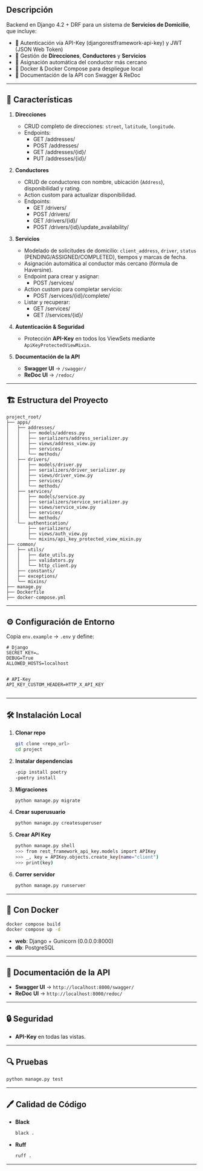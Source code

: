 
## Descripción  
Backend en Django 4.2 + DRF para un sistema de **Servicios de Domicilio**, que incluye:

- 🔑 Autenticación vía API-Key (djangorestframework-api-key) y JWT (JSON Web Token) 
- 📍 Gestión de **Direcciones**, **Conductores** y **Servicios**  
- 🚗 Asignación automática del conductor más cercano  
- 🐳 Docker & Docker Compose para despliegue local  
- 📄 Documentación de la API con Swagger & ReDoc  

---

## 🚀 Características

1. **Direcciones**  
   - CRUD completo de direcciones: `street`, `latitude`, `longitude`.  
   - Endpoints:  
     - GET /addresses/  
     - POST /addresses/  
     - GET /addresses/{id}/  
     - PUT /addresses/{id}/  

2. **Conductores**  
   - CRUD de conductores con nombre, ubicación (`Address`), disponibilidad y rating.  
   - Action custom para actualizar disponibilidad.  
   - Endpoints:  
     - GET /drivers/  
     - POST /drivers/  
     - GET /drivers/{id}/  
     - POST /drivers/{id}/update_availability/  

3. **Servicios**  
   - Modelado de solicitudes de domicilio: `client_address`, `driver`, `status` (PENDING/ASSIGNED/COMPLETED), tiempos y marcas de fecha.  
   - Asignación automática al conductor más cercano (fórmula de Haversine).  
   - Endpoint para crear y asignar:  
     - POST /services/  
   - Action custom para completar servicio:  
     - POST /services/{id}/complete/  
   - Listar y recuperar:  
     - GET /services/  
     - GET //services/{id}/  


4. **Autenticación & Seguridad**  
   - Protección **API-Key** en todos los ViewSets mediante `ApiKeyProtectedViewMixin`.  

5. **Documentación de la API**  
   - **Swagger UI** → `/swagger/`  
   - **ReDoc UI**  → `/redoc/`  

---

## 🏗️ Estructura del Proyecto

```
project_root/
├── apps/
│   ├── addresses/
│   │   ├── models/address.py
│   │   ├── serializers/address_serializer.py
│   │   ├── views/address_view.py
│   │   ├── services/             
│   │   └── methods/              
│   ├── drivers/
│   │   ├── models/driver.py
│   │   ├── serializers/driver_serializer.py
│   │   ├── views/driver_view.py
│   │   ├── services/
│   │   └── methods/
│   ├── services/
│   │   ├── models/service.py
│   │   ├── serializers/service_serializer.py
│   │   ├── views/service_view.py
│   │   ├── services/             
│   │   └── methods/              
│   └── authentication/
│       ├── serializers/
│       ├── views/auth_view.py
│       └── mixins/api_key_protected_view_mixin.py
├── common/                       
│   ├── utils/
│   │   ├── date_utils.py
│   │   ├── validators.py
│   │   └── http_client.py
│   ├── constants/
│   ├── exceptions/
│   └── mixins/
├── manage.py
├── Dockerfile
├── docker-compose.yml
```

---

## ⚙️ Configuración de Entorno

Copia `env.example` → `.env` y define:

```dotenv
# Django
SECRET_KEY=…
DEBUG=True
ALLOWED_HOSTS=localhost


# API-Key
API_KEY_CUSTOM_HEADER=HTTP_X_API_KEY


```

---

## 🛠️ Instalación Local

1. **Clonar repo**  
   ```bash
   git clone <repo_url>
   cd project
   ```

2. **Instalar dependencias**  
   ```bash
   -pip install poetry
   -poetry install
   ```

3. **Migraciones**  
   ```bash
   python manage.py migrate
   ```

4. **Crear superusuario**  
   ```bash
   python manage.py createsuperuser
   ```

5. **Crear API Key**  
   ```bash
   python manage.py shell
   >>> from rest_framework_api_key.models import APIKey
   >>> _, key = APIKey.objects.create_key(name="client")
   >>> print(key)
   ```

6. **Correr servidor**  
   ```bash
   python manage.py runserver
   ```

---

## 🐳 Con Docker

```bash
docker compose build
docker compose up -d
```

- **web**: Django + Gunicorn (0.0.0.0:8000)  
- **db**: PostgreSQL  

---

## 📑 Documentación de la API

- **Swagger UI** → `http://localhost:8000/swagger/`  
- **ReDoc UI**  → `http://localhost:8000/redoc/`  

---

## 🔒 Seguridad

- **API-Key** en todas las vistas.  
---

## 🔍 Pruebas

```bash
python manage.py test
```

---

## 🖊️ Calidad de Código

- **Black**  
  ```bash
  black . 
  ```

- **Ruff**  
  ```bash
  ruff . 
  ```

---